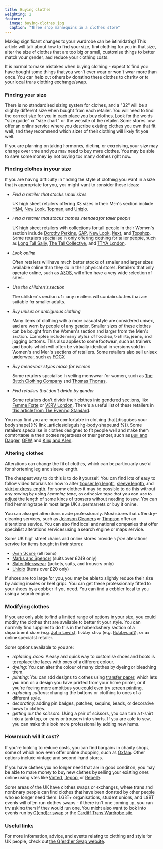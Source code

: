 ```yaml
---
title: Buying clothes
weighting: 2
feature:
  image: buying-clothes.jpg
  caption: "Three shop mannequins in a clothes store"
---
```


Making significant changes to your wardrobe can be intimidating! This article will talk about how to find your size, find clothing for you in that size, alter the size of clothes that are too big or small, customise things to better match your gender, and reduce your clothing costs.

It is normal to make mistakes when buying clothing - expect to find you have bought some things that you won't ever wear or won't wear more than once. You can help out others by donating these clothes to charity or to your local trans clothing exchange/swap.

### Finding your size

There is no standardised sizing system for clothes, and a "32" will be a slightly different size when bought from each retailer. You will need to find the correct size for you in each place you buy clothes. Look for the words "size guide" or "size chart" on the website of the retailer. Some stores now offer an online service where you describe existing clothes you own that fit well, and they recommend which sizes of their clothing will likely fit you well.

If you are planning on taking hormones, dieting, or exercising, your size may change over time and you may need to buy more clothes. You may be able to save some money by not buying too many clothes right now.

### Finding clothes in your size

If you are having difficulty in finding the style of clothing you want in a size that is appropriate for you, you might want to consider these ideas:

- *Find a retailer that stocks small sizes*

	UK high street retailers offering XS sizes in their Men's section include [H&M](https://www.hm.com), [New Look](https://www.newlook.com), [Topman](https://www.topman.com), and [Uniqlo](https://www.uniqlo.com).

- *Find a retailer that stocks clothes intended for taller people*

	UK high street retailers with collections for tall people in their Women's section include [Dorothy Perkins](https://www.dorothyperkins.com), [GAP](https://www.gap.co.uk/gap/women/special-sizes/the-tall-shop/), [New Look](https://www.newlook.com/uk/womens/tall-clothing/c/uk-womens-tall-clothing), [Next](https://www.next.co.uk/shop/gender-women/sizetype-tall#1_0), and [Topshop](https://www.topshop.com/en/tsuk/category/clothing-427/tall-454). Some retailers specialise in only offering clothing for taller people, such as [Long Tall Sally](https://www.longtallsally.com/), [The Tall Collective](https://thetallcollective.com), and [TTYA London](https://ttyalondon.com). 

- *Look online*

	Often retailers will have much better stocks of smaller and larger sizes available online than they do in their physical stores. Retailers that only operate online, such as [ASOS](https://www.asos.com), will often have a very wide selection of sizes.

- *Use the children's section*

	The children's section of many retailers will contain clothes that are suitable for smaller adults.

- *Buy unisex or ambiguous clothing*

	Many items of clothing with a more casual style are considered unisex, and are worn by people of any gender. Smaller sizes of these clothes can be bought from the Women's section and larger from the Men's section. Examples include many styles of hoodies, t-shirts, jeans, and jogging bottoms. This also applies to some footwear, such as trainers and boots, which will often be virtually identical in versions sold in Women's and Men's sections of retailers. Some retailers also sell unisex underwear, such as [FOCX](https://focx.co.uk/).

- *Buy menswear styles made for women*

	Some retailers specialise in selling menswear for women, such as [The Butch Clothing Company](https://www.thebutchclothingcompany.com) and [Thomas Thomas](https://www.thomasthomaslondon.com/).

- *Find retailers that don't divide by gender*

	Some retailers don't divide their clothes into gendered sections, like [Femme Forte](https://www.wearefemmeforte.com) or [VERV London](https://vervlondon.com). There's a useful list of these retailers in [this article from The Evening Standard](https://www.standard.co.uk/fashion/genderless-brands-to-know-about-a4269756.html).

You may find you are more comfortable in clothing that [disguises your body shape]({% link _articles/disguising-body-shape.md %}). Some retailers specialise in clothes designed to fit people well and make them comfortable in their bodies regardless of their gender, such as [Bull and Dagger](https://www.bullanddagger.com), [GFW](https://www.genderfreeworld.com/), and [King and Allen](https://kingandallen.co.uk/suits/lgbtq-tailoring/).

### Altering clothes

Alterations can change the fit of clothes, which can be particularly useful for shortening leg and sleeve length.

The cheapest way to do this is to do it yourself. You can find lots of easy to follow video tutorials for how to alter [trouser leg length](https://www.youtube.com/results?search_query=hem+trousers), [sleeve length](https://www.youtube.com/results?search_query=shorten+sleeves), and [skirt or dress length](https://www.youtube.com/watch?v=K8fxCcvvBvE). For some clothes it may be possible to do this without any sewing by using *hemming tape*, an adhesive tape that you can use to adjust the length of some kinds of trousers without needing to sew. You can find hemming tape in most large UK supermarkets or buy it online.
 
You can also get alterations made professionally. Most stores that offer dry-cleaning services, such as [Johnson Cleaners](https://www.johnsoncleaners.com/services/alterations-repairs/) or [Timpson](https://www.timpson.co.uk/services/clothing-repairs-alterations) offer an alterations service. You can also find local and national companies that offer specialist alterations services using a search engine or maps service.
 
Some UK high street chains and online stores provide a *free* alterations service for items bought in their stores:

- [Jean Scene](https://www.jeanscene.co.uk/free-alteration-service/) (all items)
- [Marks and Spencer](https://www.marksandspencer.com/c/help/buying-and-sizing-guides/which-stores-offer-suit-alterations-and-how-much-are-they#suitalterations) (suits over £249 only)
- [Slater Menswear](https://www.slaters.co.uk/your-order/free-alterations/) (jackets, suits, and trousers only)
- [Uniqlo](https://faq-uk.uniqlo.com/pkb_Home?id=kA13z000000Xlcs&q=alteration&l=en_US&fs=Search&pn=1) (items over £20 only)

If shoes are too large for you, you may be able to slightly reduce their size by adding insoles or heel grips. You can get these professionally fitted to your shoes by a cobbler if you need. You can find a cobbler local to you using a search engine.

### Modifying clothes

If you are only able to find a limited range of options in your size, you could modify the clothes that are available to better fit your style. You can normally find supplies to do this in the haberdashery section of a department store (e.g. [John Lewis](https://www.johnlewis.com/)), hobby shop (e.g. [Hobbycraft](https://www.hobbycraft.co.uk)), or an online specialist retailer.

Some options available to you are:

- *replacing laces*: 	A easy and quick way to customise shoes and boots is to replace the laces with ones of a different colour.
- *dyeing*: You can alter the colour of many clothes by dyeing or bleaching them.
- *printing*: You can add designs to clothes using [transfer paper](https://en.wikipedia.org/wiki/Transfer_paper), which lets you iron on a design you have printed from your home printer, or if you're feeling more ambitious you could even try [screen printing](https://www.theguardian.com/lifeandstyle/2010/may/11/how-to-screen-print-tshirts-at-home).
- *replacing buttons*: 	changing the buttons on clothing to ones of a different style.
- *decorating*: adding pin badges, patches, sequins, beads, or decorative bows to clothes.
- *getting out the scissors*:	Using a pair of scissors, you can turn a t-shirt into a tank top, or jeans or trousers into shorts. If you are able to sew, you can make this look more professional by adding new hems.

### How much will it cost?

If you're looking to reduce costs, you can find bargains in charity shops, some of which now even offer online shopping, such as [Oxfam](https://onlineshop.oxfam.org.uk/shop/second-hand-clothes). Other options include vintage and second-hand stores. 

If you have clothes you no longer need that are in good condition, you may be able to make money to buy new clothes by selling your existing ones online using sites like [Vinted](https://www.vinted.co.uk/), [Depop](https://www.depop.com/), or [Rebelle](https://www.rebelle.com).

Some areas of the UK have clothes swaps or exchanges, where trans and nonbinary people can find clothes that have been donated by other people who no longer need them. LGBT+ organisations, student unions, and LGBT events will often run clothes swaps - if there isn't one coming up, you can try asking them if they would run one. You might also want to look into events run by [G(end)er swap](https://genderswap.org/events) or the [Cardiff Trans Wardrobe site](https://www.instagram.com/cardiff_trans_wardrobe).

### Useful links

For more information, advice, and events relating to clothing and style for UK people, check out [the G(end)er Swap website](https://genderswap.org).
